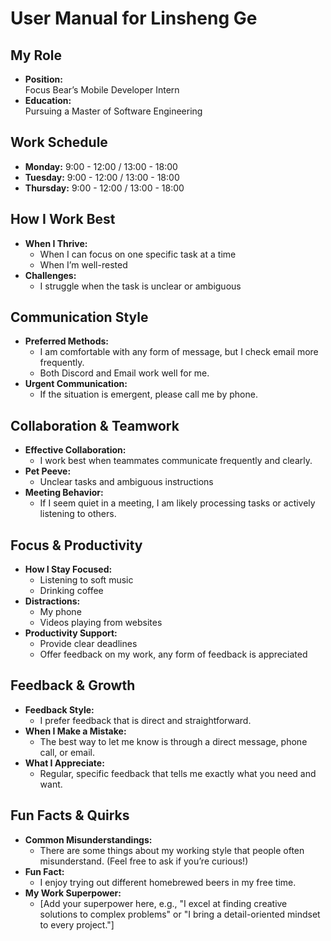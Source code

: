 # User Manual for Linsheng Ge

## My Role

- **Position:**  
  Focus Bear’s Mobile Developer Intern
- **Education:**  
  Pursuing a Master of Software Engineering

## Work Schedule

- **Monday:** 9:00 - 12:00 / 13:00 - 18:00
- **Tuesday:** 9:00 - 12:00 / 13:00 - 18:00
- **Thursday:** 9:00 - 12:00 / 13:00 - 18:00

## How I Work Best

- **When I Thrive:**
  - When I can focus on one specific task at a time
  - When I’m well-rested
- **Challenges:**
  - I struggle when the task is unclear or ambiguous

## Communication Style

- **Preferred Methods:**
  - I am comfortable with any form of message, but I check email more
    frequently.
  - Both Discord and Email work well for me.
- **Urgent Communication:**
  - If the situation is emergent, please call me by phone.

## Collaboration & Teamwork

- **Effective Collaboration:**
  - I work best when teammates communicate frequently and clearly.
- **Pet Peeve:**
  - Unclear tasks and ambiguous instructions
- **Meeting Behavior:**
  - If I seem quiet in a meeting, I am likely processing tasks or actively
    listening to others.

## Focus & Productivity

- **How I Stay Focused:**
  - Listening to soft music
  - Drinking coffee
- **Distractions:**
  - My phone
  - Videos playing from websites
- **Productivity Support:**
  - Provide clear deadlines
  - Offer feedback on my work, any form of feedback is appreciated

## Feedback & Growth

- **Feedback Style:**
  - I prefer feedback that is direct and straightforward.
- **When I Make a Mistake:**
  - The best way to let me know is through a direct message, phone call, or
    email.
- **What I Appreciate:**
  - Regular, specific feedback that tells me exactly what you need and want.

## Fun Facts & Quirks

- **Common Misunderstandings:**
  - There are some things about my working style that people often
    misunderstand. (Feel free to ask if you’re curious!)
- **Fun Fact:**
  - I enjoy trying out different homebrewed beers in my free time.
- **My Work Superpower:**
  - [Add your superpower here, e.g., "I excel at finding creative solutions to
    complex problems" or "I bring a detail-oriented mindset to every project."]
